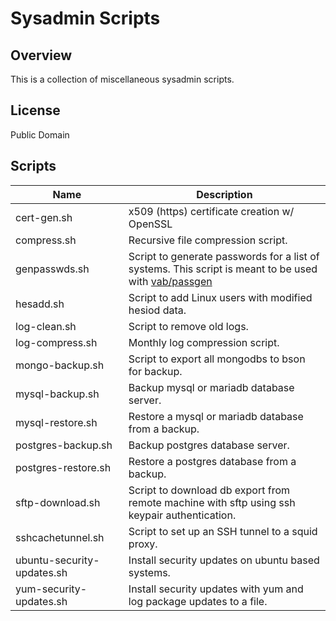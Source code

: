 # Sysadmin Scripts

## Overview

This is a collection of miscellaneous sysadmin scripts.

## License
Public Domain

## Scripts
| Name | Description |
|------|-------------|
|cert-gen.sh|x509 (https) certificate creation w/ OpenSSL
|compress.sh|Recursive file compression script.|
|genpasswds.sh|Script to generate passwords for a list of systems. This script is meant to be used with [vab/passgen](https://github.com/vab/passgen)|
|hesadd.sh|Script to add Linux users with modified hesiod data.|
|log-clean.sh|Script to remove old logs.|
|log-compress.sh|Monthly log compression script.|
|mongo-backup.sh|Script to export all mongodbs to bson for backup.|
|mysql-backup.sh|Backup mysql or mariadb database server.|
|mysql-restore.sh|Restore a mysql or mariadb database from a backup.|
|postgres-backup.sh|Backup postgres database server.|
|postgres-restore.sh|Restore a postgres database from a backup.|
|sftp-download.sh|Script to download db export from remote machine with sftp using ssh keypair authentication.|
|sshcachetunnel.sh|Script to set up an SSH tunnel to a squid proxy.|
|ubuntu-security-updates.sh|Install security updates on ubuntu based systems.|
|yum-security-updates.sh|Install security updates with yum and log package updates to a file.|
